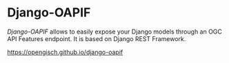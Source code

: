 # Django-OAPIF

*Django-OAPIF* allows to easily expose your Django models through an OGC API Features endpoint.
It is based on Django REST Framework.

https://opengisch.github.io/django-oapif
